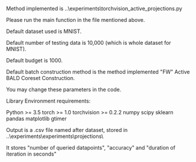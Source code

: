 Method implemented is ..\experiments\torchvision_active_projections.py

Please run the main function in the file mentioned above.

Default dataset used is MNIST.

Default number of testing data is 10,000 (which is whole dataset for MNIST).

Default budget is 1000.

Default batch construction method is the method implemented "FW" Active BALD Coreset Construction.

You may change these parameters in the code.

Library Environment requirements:

Python >= 3.5 torch >= 1.0 torchvision >= 0.2.2 numpy scipy sklearn pandas matplotlib gtimer

Output is a .csv file named after dataset, stored in ..\experiments\experiments\projections\

It stores "number of queried datapoints", "accuracy" and "duration of iteration in seconds"

